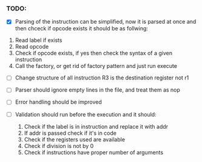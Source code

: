 ### TODO:

- [x] Parsing of the instruction can be simplified, now it is parsed at once and then chceck if opcode exists it should be as follwing:

1. Read label if exists
2. Read opcode
3. Check if opcode exists, if yes then check the syntax of a given instruction
4. Call the factory, or get rid of factory pattern and just run execute

- [ ] Change structure of all instruction R3 is the destination register not r1

- [ ] Parser should ignore empty lines in the file, and treat them as nop

- [ ] Error handling should be improved

- [ ] Validation should run before the execution and it should:
  1. Check if the label is in instruction and replace it with addr
  2. If addr is passed check if it's in code
  3. Check if the registers used are available
  4. Check if division is not by 0
  5. Check if instructions have proper number of arguments
